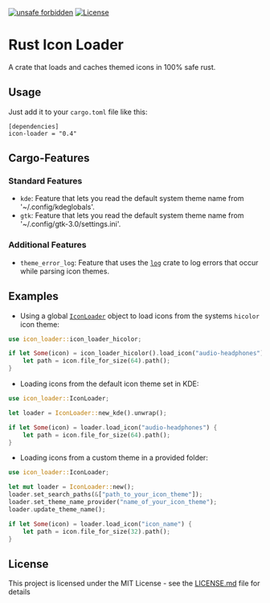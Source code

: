 [![unsafe forbidden](https://img.shields.io/badge/unsafe-forbidden-success.svg)](https://github.com/rust-secure-code/safety-dance/)
[![License](https://img.shields.io/badge/license-MIT-blue.svg)](https://raw.githubusercontent.com/onur/cargo-license/master/LICENSE)

# Rust Icon Loader

A crate that loads and caches themed icons in 100% safe rust.

## Usage

Just add it to your `cargo.toml` file like this:
```
[dependencies]
icon-loader = "0.4"
```

## Cargo-Features

### Standard Features

* `kde`: Feature that lets you read the default system theme name from '~/.config/kdeglobals'.
* `gtk`: Feature that lets you read the default system theme name from '~/.config/gtk-3.0/settings.ini'.

### Additional Features

* `theme_error_log`: Feature that uses the [`log`](https://crates.io/crates/log) crate to log errors that occur while parsing icon themes. 

## Examples

* Using a global [`IconLoader`](IconLoader) object to load icons from the systems `hicolor` icon theme:
```rust
use icon_loader::icon_loader_hicolor;

if let Some(icon) = icon_loader_hicolor().load_icon("audio-headphones") {
    let path = icon.file_for_size(64).path();
}
```

* Loading icons from the default icon theme set in KDE:
```rust
use icon_loader::IconLoader;

let loader = IconLoader::new_kde().unwrap();

if let Some(icon) = loader.load_icon("audio-headphones") {
    let path = icon.file_for_size(64).path();
}
```

* Loading icons from a custom theme in a provided folder:
```rust
use icon_loader::IconLoader;

let mut loader = IconLoader::new();
loader.set_search_paths(&["path_to_your_icon_theme"]);
loader.set_theme_name_provider("name_of_your_icon_theme");
loader.update_theme_name();

if let Some(icon) = loader.load_icon("icon_name") {
    let path = icon.file_for_size(32).path();
}
```

## License

This project is licensed under the MIT License - see the [LICENSE.md](LICENSE.md) file for details

